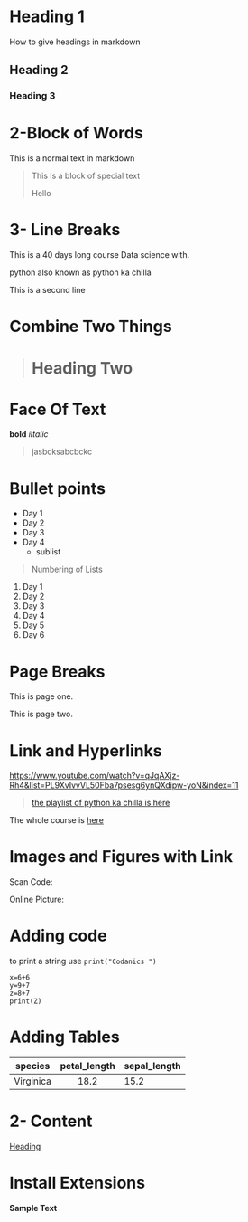 # Heading 1
How to give headings in markdown
## Heading 2
### Heading 3
# 2-Block of Words

This is a normal text in  markdown
>This is a block of special text
>
>Hello
# 3- Line Breaks
This is a 40 days long course Data science with.

 python also known as python ka chilla

This is a second line
# Combine Two Things

># Heading Two

# Face Of Text
**bold**
*iltalic*
>jasbcksabcbckc
# Bullet points
- Day 1
- Day 2
- Day 3
- Day 4
    - sublist
>Numbering of Lists
1. Day 1
2. Day 2
3. Day 3
4. Day 4
5. Day 5
6. Day 6
# Page Breaks
This is page one.

This is page two.
# Link and Hyperlinks
<https://www.youtube.com/watch?v=qJqAXjz-Rh4&list=PL9XvIvvVL50Fba7psesg6ynQXdipw-yoN&index=11>
> [the playlist of python ka chilla is here](https://www.youtube.com/watch?v=qJqAXjz-Rh4&list=PL9XvIvvVL50Fba7psesg6ynQXdipw-yoN&index=11)

[Codanics]:https://www.youtube.com/watch?v=qJqAXjz-Rh4&list=PL9XvIvvVL50Fba7psesg6ynQXdipw-yoN&index=11

The whole course is [here][Codanics]

# Images and Figures with Link
Scan Code:
<!--[QR](qr.png)-->
Online Picture:
# Adding code
to print a string use `print("Codanics ")`
```
x=6+6
y=9+7
z=8+7
print(Z)

```
# Adding Tables
|species|petal_length|sepal_length
|-------|:--------------:|------------|
|Virginica| 18.2   | 15.2
# 2- Content
[Heading](#heading-1)
# Install Extensions
**Sample Text**

